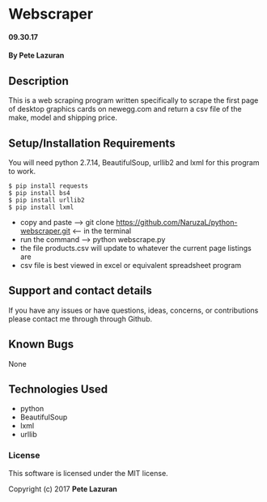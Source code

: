 # Webscraper

#### 09.30.17

#### **By Pete Lazuran**

## Description

This is a web scraping program written specifically to scrape the first page of desktop graphics cards on newegg.com and return a csv file of the make, model and shipping price.

## Setup/Installation Requirements

You will need python 2.7.14, BeautifulSoup, urllib2 and lxml for this program to work.
```command
$ pip install requests
$ pip install bs4
$ pip install urllib2
$ pip install lxml
```

* copy and paste --> git clone https://github.com/NaruzaL/python-webscraper.git <-- in the terminal
* run the command --> python webscrape.py
* the file products.csv will update to whatever the current page listings are
* csv file is best viewed in excel or equivalent spreadsheet program
## Support and contact details

If you have any issues or have questions, ideas, concerns, or contributions please contact me through through Github.

## Known Bugs

None

## Technologies Used

* python
* BeautifulSoup
* lxml
* urllib

### License
This software is licensed under the MIT license.

Copyright (c) 2017 **Pete Lazuran**
